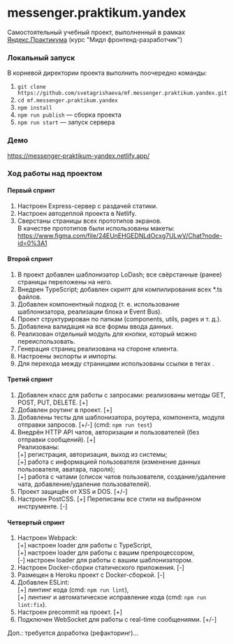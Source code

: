 # messenger.praktikum.yandex
Самостоятельный учебный проект, выполненный в рамках [Яндекс.Практикума](https://praktikum.yandex.ru/) (курс "Мидл фронтенд-разработчик")

### Локальный запуск
В корневой директории проекта выполнить поочередно команды: 
1. `git clone https://github.com/svetagrishaeva/mf.messenger.praktikum.yandex.git`  
2. `cd mf.messenger.praktikum.yandex`  
3. `npm install`  
4. `npm run publish` — сборка проекта  
5. `npm run start` — запуск сервера  

### Демо
https://messenger-praktikum-yandex.netlify.app/  

### Ход работы над проектом
#### Первый спринт
1. Настроен Express-сервер с раздачей статики.
2. Настроен автодеплой проекта в Netlify. 
3. Сверстаны страницы всех прототипов экранов.  
В качестве прототипов были использованы макеты:  
https://www.figma.com/file/24EUnEHGEDNLdOcxg7ULwV/Chat?node-id=0%3A1  

#### Второй спринт
1. В проект добавлен шаблонизатор LoDash; все свёрстанные (ранее) страницы переложены на него.  
2. Внедрен TypeScript; добавлен скрипт для компилирования всех *.ts файлов.  
3. Добавлен компонентный подход (т. е. использование шаблонизатора, реализации блока и Event Bus).  
4. Проект структурирован по папкам (components, utils, pages и т. д.).  
5. Добавлена валидация на все формы ввода данных.  
6. Реализован отдельный модуль для кнопки, который можно переиспользовать.  
7. Генерация страниц реализована на стороне клиента.  
8. Настроены экспорты и импорты.  
9. Для перехода между страницами использованы ссылки в тегах <a>.  

#### Третий спринт
1. Добавлен класс для работы с запросами: реализованы методы GET, POST, PUT, DELETE. [+]  
2. Добавлен роутинг в проект. [+]  
3. Добавлены тесты для шаблонизатора, роутера, компонента, модуля отправки запросов. [+/-] (cmd: `npm run test`)  
4. Внедрён HTTP API чатов, авторизации и пользователей (без отправки сообщений). [+]  
Реализованы:  
[+] регистрация, авторизация, выход из системы;  
[+] работа с информацией пользователя (изменение данных пользователя, аватара, пароля);  
[+] работa с чатами (список чатов пользователя, создание/удаление чата, добавление/удаление пользователей).  
5. Проект защищён от XSS и DOS. [+/-]
6. Настроен PostCSS. [+] Переписаны все стили на выбранном инструменте. [-]  

#### Четвертый спринт
1. Настроен Webpack:  
[+] настроен loader для работы с TypeScript,  
[+] настроен loader для работы с вашим препроцессором,  
[-] настроен loader для работы с вашим шаблонизатором.   
2. Настроен Docker-сборки статического приложения. [-]  
3. Размещен в Heroku проект с Docker-сборкой. [-]  
4. Добавлен ESLint:  
[+] линтинг кода (cmd: `npm run lint`),  
[+] линтинг и автоматическое исправление кода (cmd: `npm run lint:fix`).  
5. Настроен precommit на проект. [+]  
6. Подключен WebSocket для работы с real-time сообщениями. [+/-]  

Доп.: требуется доработка (рефакторинг)...
